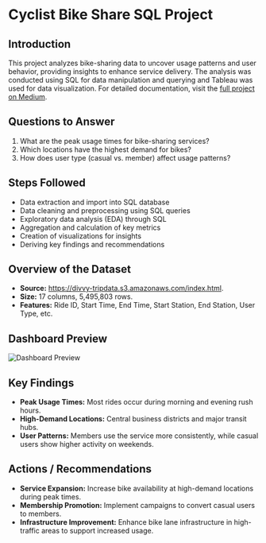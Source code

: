 
# Cyclist Bike Share SQL Project

## Introduction
This project analyzes bike-sharing data to uncover usage patterns and user behavior, providing insights to enhance service delivery. The analysis was conducted using SQL for data manipulation and querying and Tableau was used for data visualization. For detailed documentation, visit the [full project on Medium](https://medium.com/@chelagattabitha6/cyclist-bike-sharing-sql-project-ff4822d76836).

## Questions to Answer
1. What are the peak usage times for bike-sharing services?
2. Which locations have the highest demand for bikes?
3. How does user type (casual vs. member) affect usage patterns?

## Steps Followed
- Data extraction and import into SQL database
- Data cleaning and preprocessing using SQL queries
- Exploratory data analysis (EDA) through SQL
- Aggregation and calculation of key metrics
- Creation of visualizations for insights
- Deriving key findings and recommendations

## Overview of the Dataset
- **Source:** https://divvy-tripdata.s3.amazonaws.com/index.html.
- **Size:** 17 columns, 5,495,803 rows.
- **Features:** Ride ID, Start Time, End Time, Start Station, End Station, User Type, etc.

## Dashboard Preview
![Dashboard Preview](link-to-dashboard-image)

## Key Findings
- **Peak Usage Times:** Most rides occur during morning and evening rush hours.
- **High-Demand Locations:** Central business districts and major transit hubs.
- **User Patterns:** Members use the service more consistently, while casual users show higher activity on weekends.

## Actions / Recommendations
- **Service Expansion:** Increase bike availability at high-demand locations during peak times.
- **Membership Promotion:** Implement campaigns to convert casual users to members.
- **Infrastructure Improvement:** Enhance bike lane infrastructure in high-traffic areas to support increased usage.

